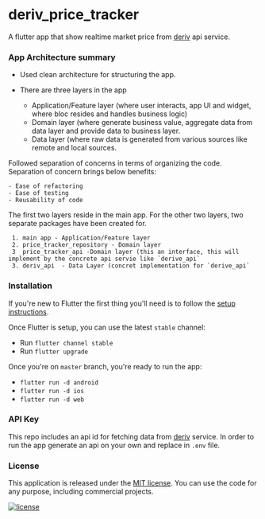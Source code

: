 # deriv_price_tracker

A flutter app that show realtime market price from [deriv](https://deriv.com/) api service.

### App Architecture summary
- Used clean architecture for structuring the app.
- There are three layers in the app

    * Application/Feature layer (where user interacts, app UI and widget, where bloc resides and handles business logic)
    * Domain layer (where generate business value, aggregate data from data layer and provide data to business layer.
    * Data layer (where raw data is generated from various sources like remote and local sources.

Followed separation of concerns in terms of organizing the code.
Separation of concern brings below benefits:

    - Ease of refactoring
    - Ease of testing
    - Reusability of code

The first two layers reside in the main app. For the other two layers, two separate packages have been created for.

     
     1. main app - Application/Feature layer
     2. price_tracker_repository - Domain layer
     3  price_tracker_api -Domain layer (this an interface, this will implement by the concrete api servie like `derive_api`
     3. deriv_api  - Data Layer (concret implementation for `derive_api`
     
                                                                                                                                                  
                                                                                                                                                  
### Installation

If you're new to Flutter the first thing you'll need is to follow the [setup instructions](https://flutter.dev/docs/get-started/install). 

Once Flutter is setup, you can use the latest `stable` channel:
 * Run `flutter channel stable`
 * Run `flutter upgrade`

Once you're on `master` branch, you're ready to run the app:
* `flutter run -d android`
* `flutter run -d ios`
* `flutter run -d web`                                                                                                                                              

### API Key
This repo includes an api id for fetching data from [deriv](deriv.com) service. In order to run the app generate an api on your own and replace in `.env` file.

### License

This application is released under the [MIT license](LICENSE.md). You can use the code for any purpose, including commercial projects.

[![license](https://img.shields.io/badge/License-MIT-yellow.svg)](https://opensource.org/licenses/MIT)
